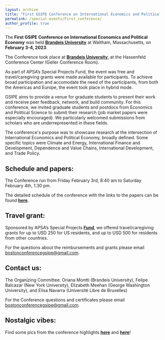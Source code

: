 ```yaml
---
layout: archive
title: "First GSIPE Conference on International Economics and Political Economy"
permalink: /special-events/First_conference/
author_profile: true
---
```


The **First GSIPE Conference on International Economics and Political Economy** was held **<a href="https://www.brandeis.edu/">Brandeis University</a>** at Waltham, Massachusetts, on **February 3-4, 2023**.

The Conference took place at **<a href="https://www.brandeis.edu/university-events/departments/spaces/index.html">Brandeis University</a>**, at the Hassenfeld Conference Center (Geller Conference Room).

As part of APSA’s Special Projects Fund, the event was free and travel/caregiving grants were made available for participants. To achieve broad participation and accomodate the need of the participants, from both the Americas and Europe, the event took place in hybrid mode.

GSIPE aims to provide a venue for graduate students to present their work and receive peer feedback, network, and build community. For this conference, we invited graduate students and postdocs from Economics and Political Science to submit their research (job market papers were especially encouraged). We particularly welcomed submissions from scholars who are underrepresented in these fields. 

The conference's purpose was to showcase research at the intersection of International Economics and Political Economy, broadly defined. Some specific topics were Climate and Energy, International Finance and Development, Dependence and Value Chains, International Development, and Trade Policy.

## Schedule and papers:
The Conference run from Friday February 3rd, 8:40 am to Saturday February 4th, 1.30 pm.

The detailed schedule of the conference with the links to the papers can be found **<a href="https://docs.google.com/document/d/1TR1VSA4R5aPBWz2_xpCQN__VH4v_gw7c/edit?usp=share_link&ouid=114674813691337108093&rtpof=true&sd=true">here</a>**. 

## Travel grant:
Sponsored by APSA’s Special Projects **<a href="https://connect.apsanet.org/centennialcenter/fostering-global-research-networks-among-junior-international-political-economy-and-international-economics-scholars/">Fund</a>**, we offered travel/caregiving grants for up to USD 250 for US residents, and up to USD 500 for residents from other countries. 

For the questions about the reimbursements and grants please email [bostonconferencegsipe@gmail.com](bostonconferencegsipe@gmail.com).

## Contact us:
The Organizing Committee: Oriana Montti (Brandeis University), Felipe Balcazar (New York University), Elizabeth Meehan (George Washington University), and Elisa Navarra (Université Libre de Bruxelles)

For the Conference questions and certificates please email [bostonconferencegsipe@gmail.com](bostonconferencegsipe@gmail.com).

## Nostalgic vibes:

Find some pics from the conference highlights **<a href="https://drive.google.com/drive/folders/14CMR2mIzbCqcllfqgDsXmRgwTb6NyfE3?usp=share_link">here</a>** and **<a href="/boston_conference/">here</a>**! 





